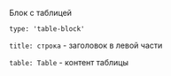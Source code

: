 Блок с таблицей

`type: 'table-block'`

`title: строка` - заголовок в левой части

`table: Table` - контент таблицы
